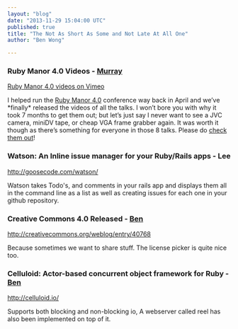 ```yaml
---
layout: "blog"
date: "2013-11-29 15:04:00 UTC"
published: true
title: "The Not As Short As Some and Not Late At All One"
author: "Ben Wong"

---
```


### Ruby Manor 4.0 Videos - [Murray](/people/murray-steele)  [Ruby Manor 4.0 videos on Vimeo](http://vimeo.com/album/2596602)  I helped run the [Ruby Manor 4.0](http://rubymanor.org/4) conference way back in April and we’ve \*finally\* released the videos of all the talks. I won’t bore you with why it took 7 months to get them out; but let’s just say I never want to see a JVC camera, miniDV tape, or cheap VGA frame grabber again. It was worth it though as there’s something for everyone in those 8 talks. Please do [check them out](http://vimeo.com/album/2596602)!  ### Watson: An Inline issue manager for your Ruby/Rails apps - Lee  http://goosecode.com/watson/  Watson takes Todo's, and comments in your rails app and displays them all in the command line as a list as well as creating issues for each one in your github repository.  ### Creative Commons 4.0 Released - [Ben](/people/ben-wong)  http://creativecommons.org/weblog/entry/40768  Because sometimes we want to share stuff. The license picker is quite nice too.  ### Celluloid: Actor-based concurrent object framework for Ruby - [Ben](/people/ben-wong)  http://celluloid.io/  Supports both blocking and non-blocking io, A webserver called reel has also been implemented on top of it.


